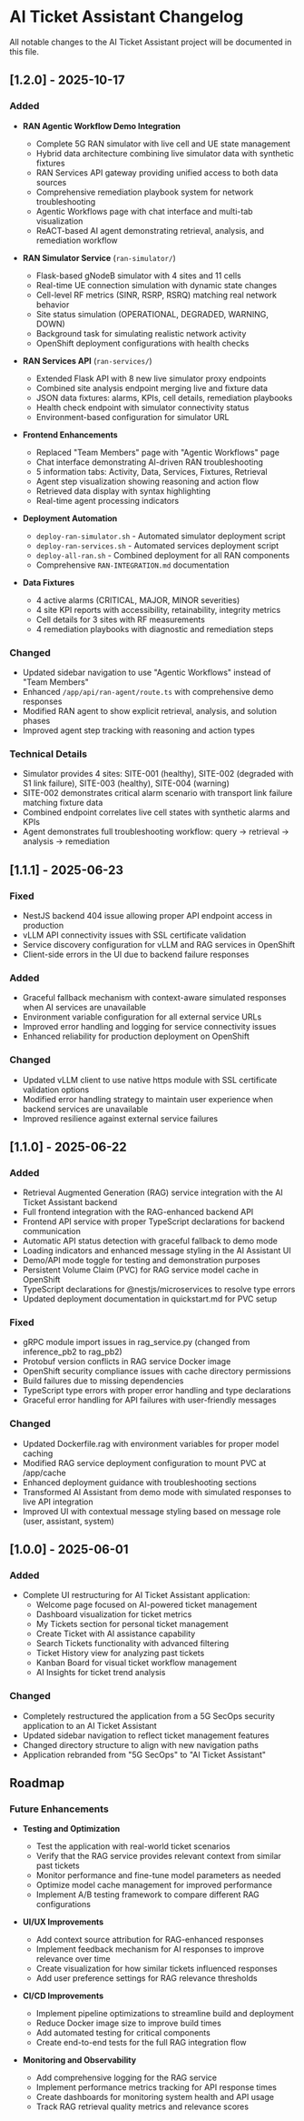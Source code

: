 # AI Ticket Assistant Changelog

All notable changes to the AI Ticket Assistant project will be documented in this file.

## [1.2.0] - 2025-10-17

### Added
- **RAN Agentic Workflow Demo Integration**
  - Complete 5G RAN simulator with live cell and UE state management
  - Hybrid data architecture combining live simulator data with synthetic fixtures
  - RAN Services API gateway providing unified access to both data sources
  - Comprehensive remediation playbook system for network troubleshooting
  - Agentic Workflows page with chat interface and multi-tab visualization
  - ReACT-based AI agent demonstrating retrieval, analysis, and remediation workflow

- **RAN Simulator Service** (`ran-simulator/`)
  - Flask-based gNodeB simulator with 4 sites and 11 cells
  - Real-time UE connection simulation with dynamic state changes
  - Cell-level RF metrics (SINR, RSRP, RSRQ) matching real network behavior
  - Site status simulation (OPERATIONAL, DEGRADED, WARNING, DOWN)
  - Background task for simulating realistic network activity
  - OpenShift deployment configurations with health checks

- **RAN Services API** (`ran-services/`)
  - Extended Flask API with 8 new live simulator proxy endpoints
  - Combined site analysis endpoint merging live and fixture data
  - JSON data fixtures: alarms, KPIs, cell details, remediation playbooks
  - Health check endpoint with simulator connectivity status
  - Environment-based configuration for simulator URL

- **Frontend Enhancements**
  - Replaced "Team Members" page with "Agentic Workflows" page
  - Chat interface demonstrating AI-driven RAN troubleshooting
  - 5 information tabs: Activity, Data, Services, Fixtures, Retrieval
  - Agent step visualization showing reasoning and action flow
  - Retrieved data display with syntax highlighting
  - Real-time agent processing indicators

- **Deployment Automation**
  - `deploy-ran-simulator.sh` - Automated simulator deployment script
  - `deploy-ran-services.sh` - Automated services deployment script
  - `deploy-all-ran.sh` - Combined deployment for all RAN components
  - Comprehensive `RAN-INTEGRATION.md` documentation

- **Data Fixtures**
  - 4 active alarms (CRITICAL, MAJOR, MINOR severities)
  - 4 site KPI reports with accessibility, retainability, integrity metrics
  - Cell details for 3 sites with RF measurements
  - 4 remediation playbooks with diagnostic and remediation steps

### Changed
- Updated sidebar navigation to use "Agentic Workflows" instead of "Team Members"
- Enhanced `/app/api/ran-agent/route.ts` with comprehensive demo responses
- Modified RAN agent to show explicit retrieval, analysis, and solution phases
- Improved agent step tracking with reasoning and action types

### Technical Details
- Simulator provides 4 sites: SITE-001 (healthy), SITE-002 (degraded with S1 link failure), SITE-003 (healthy), SITE-004 (warning)
- SITE-002 demonstrates critical alarm scenario with transport link failure matching fixture data
- Combined endpoint correlates live cell states with synthetic alarms and KPIs
- Agent demonstrates full troubleshooting workflow: query → retrieval → analysis → remediation

## [1.1.1] - 2025-06-23

### Fixed
- NestJS backend 404 issue allowing proper API endpoint access in production
- vLLM API connectivity issues with SSL certificate validation
- Service discovery configuration for vLLM and RAG services in OpenShift
- Client-side errors in the UI due to backend failure responses

### Added
- Graceful fallback mechanism with context-aware simulated responses when AI services are unavailable
- Environment variable configuration for all external service URLs
- Improved error handling and logging for service connectivity issues
- Enhanced reliability for production deployment on OpenShift

### Changed
- Updated vLLM client to use native https module with SSL certificate validation options
- Modified error handling strategy to maintain user experience when backend services are unavailable
- Improved resilience against external service failures

## [1.1.0] - 2025-06-22

### Added
- Retrieval Augmented Generation (RAG) service integration with the AI Ticket Assistant backend
- Full frontend integration with the RAG-enhanced backend API
- Frontend API service with proper TypeScript declarations for backend communication
- Automatic API status detection with graceful fallback to demo mode
- Loading indicators and enhanced message styling in the AI Assistant UI
- Demo/API mode toggle for testing and demonstration purposes
- Persistent Volume Claim (PVC) for RAG service model cache in OpenShift
- TypeScript declarations for @nestjs/microservices to resolve type errors
- Updated deployment documentation in quickstart.md for PVC setup

### Fixed
- gRPC module import issues in rag_service.py (changed from inference_pb2 to rag_pb2)
- Protobuf version conflicts in RAG service Docker image
- OpenShift security compliance issues with cache directory permissions
- Build failures due to missing dependencies
- TypeScript type errors with proper error handling and type declarations
- Graceful error handling for API failures with user-friendly messages

### Changed
- Updated Dockerfile.rag with environment variables for proper model caching
- Modified RAG service deployment configuration to mount PVC at /app/cache
- Enhanced deployment guidance with troubleshooting sections
- Transformed AI Assistant from demo mode with simulated responses to live API integration
- Improved UI with contextual message styling based on message role (user, assistant, system)

## [1.0.0] - 2025-06-01

### Added
- Complete UI restructuring for AI Ticket Assistant application:
  - Welcome page focused on AI-powered ticket management
  - Dashboard visualization for ticket metrics
  - My Tickets section for personal ticket management
  - Create Ticket with AI assistance capability
  - Search Tickets functionality with advanced filtering
  - Ticket History view for analyzing past tickets
  - Kanban Board for visual ticket workflow management
  - AI Insights for ticket trend analysis

### Changed
- Completely restructured the application from a 5G SecOps security application to an AI Ticket Assistant
- Updated sidebar navigation to reflect ticket management features
- Changed directory structure to align with new navigation paths
- Application rebranded from "5G SecOps" to "AI Ticket Assistant"

## Roadmap

### Future Enhancements
- **Testing and Optimization**
  - Test the application with real-world ticket scenarios
  - Verify that the RAG service provides relevant context from similar past tickets
  - Monitor performance and fine-tune model parameters as needed
  - Optimize model cache management for improved performance
  - Implement A/B testing framework to compare different RAG configurations

- **UI/UX Improvements**
  - Add context source attribution for RAG-enhanced responses
  - Implement feedback mechanism for AI responses to improve relevance over time
  - Create visualization for how similar tickets influenced responses
  - Add user preference settings for RAG relevance thresholds

- **CI/CD Improvements**
  - Implement pipeline optimizations to streamline build and deployment
  - Reduce Docker image size to improve build times
  - Add automated testing for critical components
  - Create end-to-end tests for the full RAG integration flow

- **Monitoring and Observability**
  - Add comprehensive logging for the RAG service
  - Implement performance metrics tracking for API response times
  - Create dashboards for monitoring system health and API usage
  - Track RAG retrieval quality metrics and relevance scores
